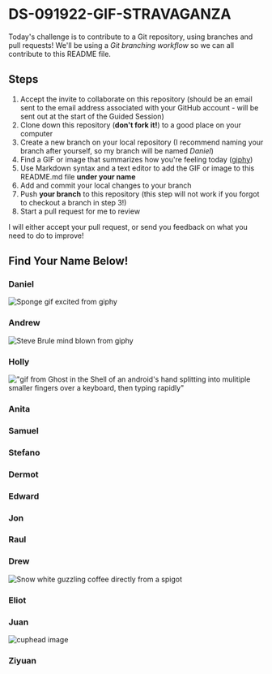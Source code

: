 # DS-091922-GIF-STRAVAGANZA

Today's challenge is to contribute to a Git repository, using branches and pull requests! We'll be using a *Git branching workflow* so we can all contribute to this README file.

## Steps

1. Accept the invite to collaborate on this repository (should be an email sent to the email address associated with your GitHub account - will be sent out at the start of the Guided Session)
2. Clone down this repository (**don't fork it!**) to a good place on your computer
3. Create a new branch on your local repository (I recommend naming your branch after yourself, so my branch will be named _Daniel_)
4. Find a GIF or image that summarizes how you're feeling today ([giphy](https://giphy.com/))
5. Use Markdown syntax and a text editor to add the GIF or image to this README.md file **under your name**
6. Add and commit your local changes to your branch
7. Push **your branch** to this repository (this step will not work if you forgot to checkout a branch in step 3!)
8. Start a pull request for me to review

I will either accept your pull request, or send you feedback on what you need to do to improve!

## Find Your Name Below!

### Daniel

![Sponge gif excited from giphy](https://media.giphy.com/media/oF5oUYTOhvFnO/giphy.gif)

### Andrew

![Steve Brule mind blown from giphy](https://media.giphy.com/media/3OSo3PPaXdw0U/giphy.gif)

### Holly
!["gif from Ghost in the Shell of an android's hand splitting into mulitiple smaller fingers over a keyboard, then typing rapidly"](https://media.giphy.com/media/9CffOPMLx0Hf2/giphy.gif)

### Anita



### Samuel



### Stefano



### Dermot



### Edward



### Jon



### Raul



### Drew

![Snow white guzzling coffee directly from a spigot](https://media.giphy.com/media/3oriO04qxVReM5rJEA/giphy.gif)

### Eliot


### Juan

![cuphead image](https://media.giphy.com/media/2bHpKa0H1EtPWPbmDk/giphy.gif)

### Ziyuan



